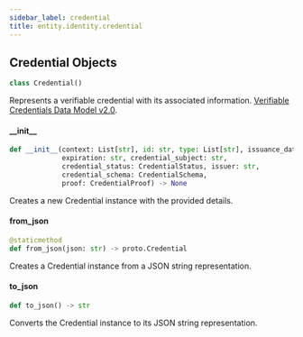 ```yaml
---
sidebar_label: credential
title: entity.identity.credential
---
```


## Credential Objects

```python
class Credential()
```

Represents a verifiable credential with its associated information. [Verifiable Credentials Data Model v2.0](https://www.w3.org/TR/vc-data-model-2.0/).

#### \_\_init\_\_

```python
def __init__(context: List[str], id: str, type: List[str], issuance_date: str,
             expiration: str, credential_subject: str,
             credential_status: CredentialStatus, issuer: str,
             credential_schema: CredentialSchema,
             proof: CredentialProof) -> None
```

Creates a new Credential instance with the provided details.


#### from\_json

```python
@staticmethod
def from_json(json: str) -> proto.Credential
```

Creates a Credential instance from a JSON string representation.


#### to\_json

```python
def to_json() -> str
```

Converts the Credential instance to its JSON string representation.


